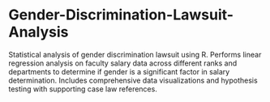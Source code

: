 # Gender-Discrimination-Lawsuit-Analysis
Statistical analysis of gender discrimination lawsuit using R.  Performs linear regression analysis on faculty salary data across  different ranks and departments to determine if gender is a significant  factor in salary determination. Includes comprehensive data visualizations  and hypothesis testing with supporting case law references.

